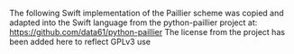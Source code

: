 The following Swift implementation of the Paillier scheme was copied and adapted
into the Swift language from the python-paillier project at:
https://github.com/data61/python-paillier
The license from the project has been added here to reflect GPLv3 use
